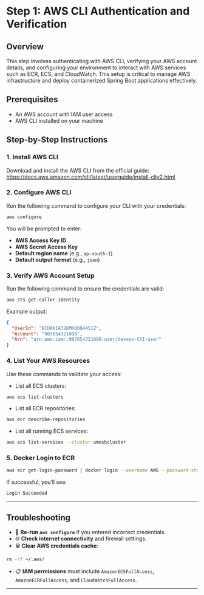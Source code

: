 # Step 1: AWS CLI Authentication and Verification

## Overview

This step involves authenticating with AWS CLI, verifying your AWS account details, and configuring your environment to interact with AWS services such as ECR, ECS, and CloudWatch. This setup is critical to manage AWS infrastructure and deploy containerized Spring Boot applications effectively.

## Prerequisites

- An AWS account with IAM user access
- AWS CLI installed on your machine

## Step-by-Step Instructions

### 1. Install AWS CLI

Download and install the AWS CLI from the official guide:
https://docs.aws.amazon.com/cli/latest/userguide/install-cliv2.html

### 2. Configure AWS CLI

Run the following command to configure your CLI with your credentials:

```bash
aws configure
```

You will be prompted to enter:
- **AWS Access Key ID**
- **AWS Secret Access Key**
- **Default region name** (e.g., `ap-south-1`)
- **Default output format** (e.g., `json`)

### 3. Verify AWS Account Setup

Run the following command to ensure the credentials are valid:

```bash
aws sts get-caller-identity
```

Example output:
```json
{
  "UserId": "AIDAKIA32KMKQOQ44S1Z",
  "Account": "987654321098",
  "Arn": "arn:aws:iam::987654321098:user/devops-CSI-user"
}

```

### 4. List Your AWS Resources

Use these commands to validate your access:

- List all ECS clusters:
```bash
aws ecs list-clusters
```

- List all ECR repositories:
```bash
aws ecr describe-repositories
```

- List all running ECS services:
```bash
aws ecs list-services --cluster umeshcluster
```

### 5. Docker Login to ECR

```bash
aws ecr get-login-password | docker login --username AWS --password-stdin 123456789012.dkr.ecr.us-west-2.amazonaws.com

```

If successful, you’ll see:
```
Login Succeeded
```

---

## Troubleshooting

- 🔄 **Re-run `aws configure`** if you entered incorrect credentials.
- 🌐 **Check internet connectivity** and firewall settings.
- 🗑️ **Clear AWS credentials cache**:
```bash
rm -rf ~/.aws/
```
- 📋 **IAM permissions** must include `AmazonECSFullAccess`, `AmazonECRFullAccess`, and `CloudWatchFullAccess`.

---
